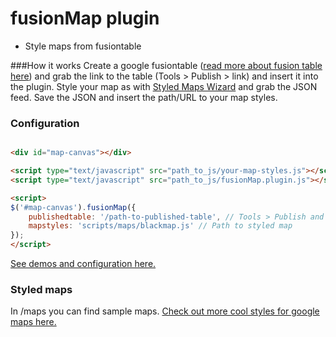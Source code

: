 fusionMap plugin
==============
- Style maps from fusiontable

###How it works
Create a google fusiontable (<a href="https://support.google.com/fusiontables/answer/184641?hl=en&ref_topic=1652595">read more about fusion table here</a>) and grab the link to the table (Tools > Publish > link) and insert it into the plugin. Style your map as with <a href="http://gmaps-samples-v3.googlecode.com/svn/trunk/styledmaps/wizard/index.html">Styled Maps Wizard</a> and grab the JSON feed. Save the JSON and insert the path/URL to your map styles.


### Configuration
```html

<div id="map-canvas"></div>

<script type="text/javascript" src="path_to_js/your-map-styles.js"></script>
<script type="text/javascript" src="path_to_js/fusionMap.plugin.js"></script>

<script>
$('#map-canvas').fusionMap({
    publishedtable: '/path-to-published-table', // Tools > Publish and copy paste in the link
    mapstyles: 'scripts/maps/blackmap.js' // Path to styled map
});
</script>

```

<a href="http://www.andersbergmann.dk/fusionmap">See demos and configuration here.</a>

### Styled maps
In /maps you can find sample maps.
<a href="http://snazzymaps.com/">Check out more cool styles for google maps here.</a>